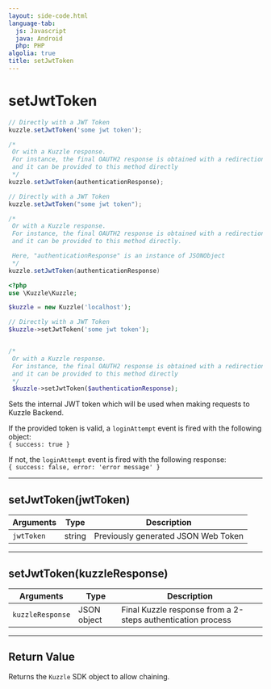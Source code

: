 ```yaml
---
layout: side-code.html
language-tab:
  js: Javascript
  java: Android
  php: PHP
algolia: true
title: setJwtToken
---
```


# setJwtToken

```js
// Directly with a JWT Token
kuzzle.setJwtToken('some jwt token');

/*
 Or with a Kuzzle response.
 For instance, the final OAUTH2 response is obtained with a redirection from Kuzzle,
 and it can be provided to this method directly
 */
kuzzle.setJwtToken(authenticationResponse);
```

```java
// Directly with a JWT Token
kuzzle.setJwtToken("some jwt token");

/*
 Or with a Kuzzle response.
 For instance, the final OAUTH2 response is obtained with a redirection from Kuzzle,
 and it can be provided to this method directly.

 Here, "authenticationResponse" is an instance of JSONObject
 */
kuzzle.setJwtToken(authenticationResponse)
```

```php
<?php
use \Kuzzle\Kuzzle;

$kuzzle = new Kuzzle('localhost');

// Directly with a JWT Token
$kuzzle->setJwtToken('some jwt token');


/*
 Or with a Kuzzle response.
 For instance, the final OAUTH2 response is obtained with a redirection from Kuzzle,
 and it can be provided to this method directly
 */
 $kuzzle->setJwtToken($authenticationResponse);
```

Sets the internal JWT token which will be used when making requests to Kuzzle Backend.

If the provided token is valid, a `loginAttempt` event is fired with the following object:  
`{ success: true }`

If not, the `loginAttempt` event is fired with the following response:  
`{ success: false, error: 'error message' }`

---

## setJwtToken(jwtToken)

| Arguments | Type | Description |
|---------------|---------|----------------------------------------|
| ``jwtToken`` | string | Previously generated JSON Web Token |

---

## setJwtToken(kuzzleResponse)

| Arguments | Type | Description |
|---------------|---------|----------------------------------------|
| ``kuzzleResponse`` | JSON object | Final Kuzzle response from a 2-steps authentication process |

---

## Return Value

Returns the `Kuzzle` SDK object to allow chaining.
